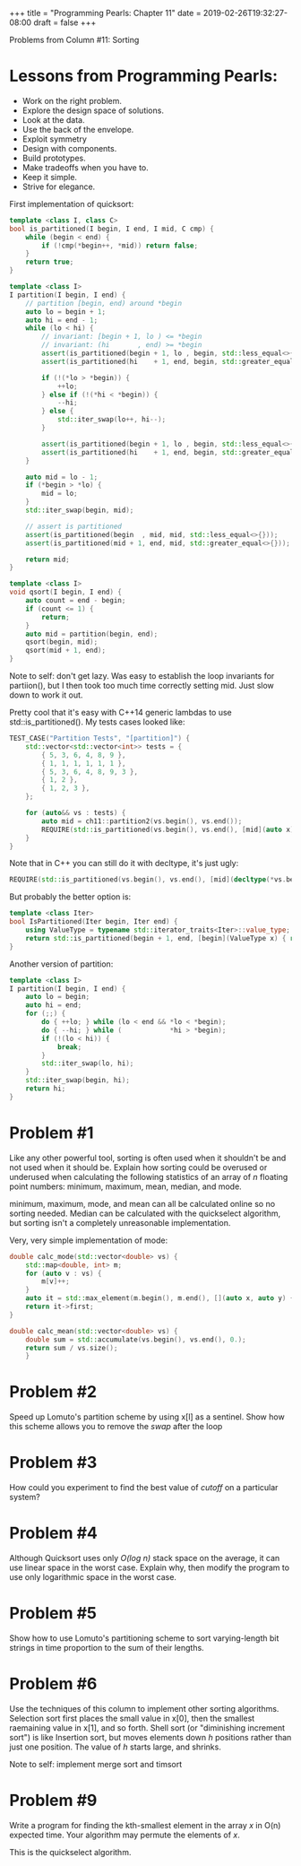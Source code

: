 +++
title = "Programming Pearls: Chapter 11"
date = 2019-02-26T19:32:27-08:00
draft = false
+++

Problems from Column #11: Sorting

# Lessons from Programming Pearls:

* Work on the right problem.
* Explore the design space of solutions.
* Look at the data.
* Use the back of the envelope.
* Exploit symmetry
* Design with components.
* Build prototypes.
* Make tradeoffs when you have to.
* Keep it simple.
* Strive for elegance.

First implementation of quicksort:

``` cpp
template <class I, class C>
bool is_partitioned(I begin, I end, I mid, C cmp) {
    while (begin < end) {
        if (!cmp(*begin++, *mid)) return false;
    }
    return true;
}

template <class I>
I partition(I begin, I end) {
    // partition [begin, end) around *begin
    auto lo = begin + 1;
    auto hi = end - 1;
    while (lo < hi) {
        // invariant: [begin + 1, lo ) <= *begin
        // invariant: (hi       , end) >= *begin
        assert(is_partitioned(begin + 1, lo , begin, std::less_equal<>{}));
        assert(is_partitioned(hi    + 1, end, begin, std::greater_equal<>{}));

        if (!(*lo > *begin)) {
            ++lo;
        } else if (!(*hi < *begin)) {
            --hi;
        } else {
            std::iter_swap(lo++, hi--);
        }

        assert(is_partitioned(begin + 1, lo , begin, std::less_equal<>{}));
        assert(is_partitioned(hi    + 1, end, begin, std::greater_equal<>{}));
    }

    auto mid = lo - 1;
    if (*begin > *lo) {
        mid = lo;
    }
    std::iter_swap(begin, mid);

    // assert is partitioned
    assert(is_partitioned(begin  , mid, mid, std::less_equal<>{}));
    assert(is_partitioned(mid + 1, end, mid, std::greater_equal<>{}));

    return mid;
}

template <class I>
void qsort(I begin, I end) {
    auto count = end - begin;
    if (count <= 1) {
        return;
    }
    auto mid = partition(begin, end);
    qsort(begin, mid);
    qsort(mid + 1, end);
}
```

Note to self: don't get lazy. Was easy to establish the loop invariants for partiion(), but I then took too much time correctly setting mid. Just slow down to work it out.

Pretty cool that it's easy with C++14 generic lambdas to use std::is_partitioned(). My tests cases looked like:

``` cpp
TEST_CASE("Partition Tests", "[partition]") {
    std::vector<std::vector<int>> tests = {
        { 5, 3, 6, 4, 8, 9 },
        { 1, 1, 1, 1, 1, 1 },
        { 5, 3, 6, 4, 8, 9, 3 },
        { 1, 2 },
        { 1, 2, 3 },
    };

    for (auto&& vs : tests) {
        auto mid = ch11::partition2(vs.begin(), vs.end());
        REQUIRE(std::is_partitioned(vs.begin(), vs.end(), [mid](auto x) { return x < *mid; }) == true);
    }
}
```

Note that in C++ you can still do it with decltype, it's just ugly:
``` cpp
REQUIRE(std::is_partitioned(vs.begin(), vs.end(), [mid](decltype(*vs.begin()) x) { return x < *mid; }) == true);
```

But probably the better option is:

``` cpp
template <class Iter>
bool IsPartitioned(Iter begin, Iter end) {
    using ValueType = typename std::iterator_traits<Iter>::value_type;
    return std::is_partitioned(begin + 1, end, [begin](ValueType x) { return x < *begin; });
}
```

Another version of partition:

``` cpp
template <class I>
I partition(I begin, I end) {
    auto lo = begin;
    auto hi = end;
    for (;;) {
        do { ++lo; } while (lo < end && *lo < *begin);
        do { --hi; } while (            *hi > *begin);
        if (!(lo < hi)) {
            break;
        }
        std::iter_swap(lo, hi);
    }
    std::iter_swap(begin, hi);
    return hi;
}
```

# Problem #1

Like any other powerful tool, sorting is often used when it shouldn't be and not used when it should be. Explain how sorting could be overused or underused when calculating the following statistics of an array of *n* floating point numbers: minimum, maximum, mean, median, and mode.

minimum, maximum, mode, and mean can all be calculated online so no sorting needed. Median can be calculated with the quickselect algorithm, but sorting isn't a completely unreasonable implementation.

Very, very simple implementation of mode:
``` cpp
double calc_mode(std::vector<double> vs) {
    std::map<double, int> m;
    for (auto v : vs) {
        m[v]++;
    }
    auto it = std::max_element(m.begin(), m.end(), [](auto x, auto y) { return x.second < y.second; });
    return it->first;
}
```

``` cpp
double calc_mean(std::vector<double> vs) {
    double sum = std::accumulate(vs.begin(), vs.end(), 0.);
    return sum / vs.size();
    }
```

# Problem #2

Speed up Lomuto's partition scheme by using x[l] as a sentinel. Show how this scheme allows you to remove the *swap* after the loop

# Problem #3

How could you experiment to find the best value of *cutoff* on a particular system?

# Problem #4

Although Quicksort uses only *O(log n)* stack space on the average, it can use linear space in the worst case. Explain why, then modify the program to use only logarithmic space in the worst case.

# Problem #5

Show how to use Lomuto's partitioning scheme to sort varying-length bit strings in time proportion to the sum of their lengths.

# Problem #6

Use the techniques of this column to implement other sorting algorithms. Selection sort first places the small value in x[0], then the smallest raemaining value in x[1], and so forth. Shell sort (or "diminishing increment sort") is like Insertion sort, but moves elements down *h* positions rather than just one position. The value of *h* starts large, and shrinks.

Note to self: implement merge sort and timsort

# Problem #9

Write a program for finding the kth-smallest element in the array *x* in O(n) expected time. Your algorithm may permute the elements of *x*.

This is the quickselect algorithm.


